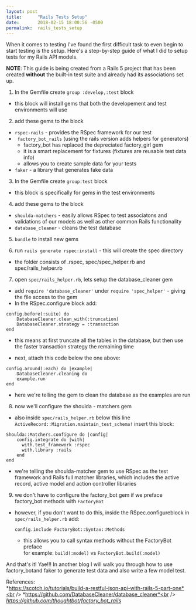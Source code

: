 ```yaml
---
layout: post
title:      "Rails Tests Setup"
date:       2018-02-15 18:00:56 -0500
permalink:  rails_tests_setup
---
```



When it comes to testing I've found the first difficult task to even begin to start testing is
the setup. Here's a step-by-step guide of what I did to setup tests for my Rails API
models.

**NOTE**: This guide is being created from a Rails 5 project that has been created **without** the built-in test suite and already had its associations set up.

1) In the Gemfile create `group :develop,:test` block
* this block will install gems that both the developement and test environments will use

2) add these gems to the block
* `rspec-rails` - provides the RSpec framework for our test
* ` factory_bot_rails` (using the rails version adds helpers for generators)
  - factory_bot has replaced the depreciated factory_girl gem
  - it is a smart replacement for fixtures (fixtures are reusable test data info)
  - allows you to create sample data for your tests
* `faker` - a library that generates fake data

3) In the Gemfile create `group:test` block
* this block is specifically for gems in the test environments

4)  add these gems to the block
* `shoulda-matchers` - easily allows RSpec to test associatons and validations of our models as well as other common Rails functionality  
* `database_cleaner` - cleans the test database

5) `bundle` to install new gems

6) run `rails generate rspec:install` - this will create the spec directory
* the folder consists of .rspec, spec/spec_helper.rb and spec/rails_helper.rb

7) open `spec/rails_helper.rb`, lets setup the database_cleaner gem
* add `require 'database_cleaner'` under `require 'spec_helper'` - giving the file access to the
gem 
* In the RSpec.configure block add: 
```
config.before(:suite) do
    DatabaseCleaner.clean_with(:truncation)
    DatabaseCleaner.strategy = :transaction
end
``` 
  - this means at first truncate all the tables in the database, but then use the faster transaction strategy the remaining time
 
* next, attach this code below the one above:
```
config.around(:each) do |example|
    DatabaseCleaner.cleaning do
    example.run
end
```
  - here we're telling the gem to clean the database as the examples are run

8)  now we'll configure the shoulda - matchers gem
* also inside `spec/rails_helper.rb` below this line `ActiveRecord::Migration.maintain_test_schema!` insert this block:
```
Shoulda::Matchers.configure do |config|
    config.integrate do |with|
      with.test_framework :rspec
      with.library :rails
    end
end
``` 
  - we're telling the shoulda-matcher gem to use RSpec as the test framework
and Rails full matcher libraries, which includes the active record, active
model and action controller libraries
 
9) we don't have to configure the factory_bot gem if we preface factory_bot methods
with `FactoryBot`
* however, if you don’t want to do this, inside the RSpec.configure​ block in `spec/rails_helper.rb`​ add:

  `config.include FactoryBot::Syntax::Methods`

  - this allows you to call syntax methods without the FactoryBot preface <br /> for example: `build(:model)` vs `FactoryBot.build(:model)`

And that's it! Yae!!! In another blog I will walk you through how to use factory_bot​and faker to generate test data and also write a few model test.

References: <br />
*https://scotch.io/tutorials/build-a-restful-json-api-with-rails-5-part-one*<br />
*https://github.com/DatabaseCleaner/database_cleaner*<br />
*https://github.com/thoughtbot/factory_bot_rails*

